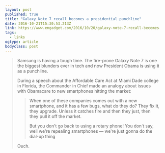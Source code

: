 ```yaml
---
layout: post 
published: true 
title: "Galaxy Note 7 recall becomes a presidential punchline" 
date: 2016-10-21T15:30:53.213Z 
link: https://www.engadget.com/2016/10/20/galaxy-note-7-recall-becomes-a-presidential-punchline/ 
tags:
  - links
ogtype: article 
bodyclass: post 
---
```


> Samsung is having a tough time. The fire-prone Galaxy Note 7 is one the biggest blunders ever in tech and now President Obama is using it as a punchline.
> 
> During a speech about the Affordable Care Act at Miami Dade college in Florida, the Commander in Chief made an analogy about issues with Obamacare to new smartphones hitting the market:
> 
> > When one of these companies comes out with a new smartphone, and it has a few bugs, what do they do? They fix it, they upgrade. Unless it catches fire and then they just, then they pull it off the market.
> > 
> > But you don't go back to using a rotary phone! You don't say, well we're repealing smartphones — we're just gonna do the dial-up thing
> 
> Ouch.
